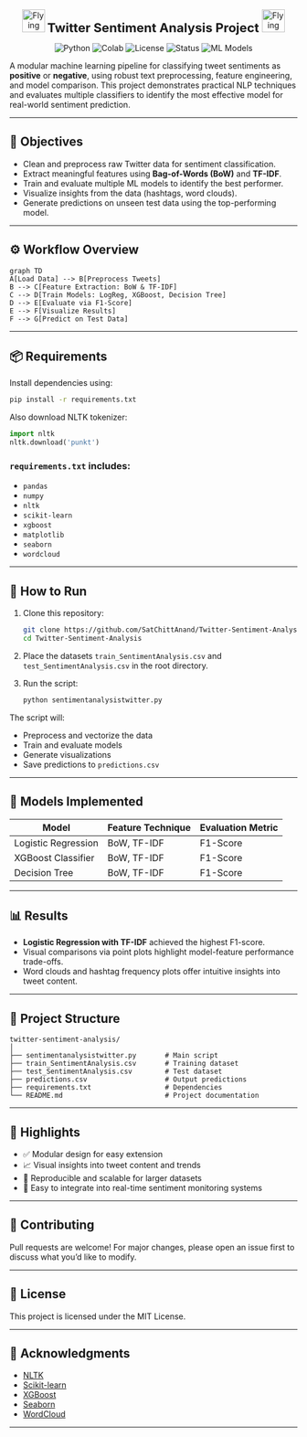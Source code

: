 <div align="center">
<img src="https://media.tenor.com/manO5allgawAAAAC/twitter-bird.gif" alt="Flying Twitter Bird" width="40"/>
<span style="font-size:22px; font-weight:bold;"> Twitter Sentiment Analysis Project </span>
<img src="https://media.tenor.com/manO5allgawAAAAC/twitter-bird.gif" alt="Flying Twitter Bird" width="40"/>

![Python](https://img.shields.io/badge/Python-3.8%2B-blue)
![Colab](https://img.shields.io/badge/Colab-Compatible-yellow)
![License](https://img.shields.io/badge/License-MIT-green)
![Status](https://img.shields.io/badge/Status-Active-brightgreen)
![ML Models](https://img.shields.io/badge/Models-LogReg%2C%20XGBoost%2C%20DecisionTree-orange)

</div>

A modular machine learning pipeline for classifying tweet sentiments as **positive** or **negative**, using robust text preprocessing, feature engineering, and model comparison. This project demonstrates practical NLP techniques and evaluates multiple classifiers to identify the most effective model for real-world sentiment prediction.

---

## 🧠 Objectives

- Clean and preprocess raw Twitter data for sentiment classification.
- Extract meaningful features using **Bag-of-Words (BoW)** and **TF-IDF**.
- Train and evaluate multiple ML models to identify the best performer.
- Visualize insights from the data (hashtags, word clouds).
- Generate predictions on unseen test data using the top-performing model.

---

## ⚙️ Workflow Overview

```mermaid
graph TD
A[Load Data] --> B[Preprocess Tweets]
B --> C[Feature Extraction: BoW & TF-IDF]
C --> D[Train Models: LogReg, XGBoost, Decision Tree]
D --> E[Evaluate via F1-Score]
E --> F[Visualize Results]
F --> G[Predict on Test Data]
```

---

## 📦 Requirements

Install dependencies using:

```bash
pip install -r requirements.txt
```

Also download NLTK tokenizer:

```python
import nltk
nltk.download('punkt')
```

### `requirements.txt` includes:

- `pandas`
- `numpy`
- `nltk`
- `scikit-learn`
- `xgboost`
- `matplotlib`
- `seaborn`
- `wordcloud`

---

## 🚀 How to Run

1. Clone this repository:
   ```bash
   git clone https://github.com/SatChittAnand/Twitter-Sentiment-Analysis.git
   cd Twitter-Sentiment-Analysis
   ```

2. Place the datasets `train_SentimentAnalysis.csv` and `test_SentimentAnalysis.csv` in the root directory.

3. Run the script:
   ```bash
   python sentimentanalysistwitter.py
   ```

The script will:
- Preprocess and vectorize the data
- Train and evaluate models
- Generate visualizations
- Save predictions to `predictions.csv`

---

## 🤖 Models Implemented

|        Model       | Feature Technique | Evaluation Metric |
|--------------------|-------------------|-------------------|
| Logistic Regression| BoW, TF-IDF       | F1-Score          |
| XGBoost Classifier | BoW, TF-IDF       | F1-Score          |
| Decision Tree      | BoW, TF-IDF       | F1-Score          |

---

## 📊 Results

- **Logistic Regression with TF-IDF** achieved the highest F1-score.
- Visual comparisons via point plots highlight model-feature performance trade-offs.
- Word clouds and hashtag frequency plots offer intuitive insights into tweet content.

---

## 📁 Project Structure

```
twitter-sentiment-analysis/
│
├── sentimentanalysistwitter.py       # Main script
├── train_SentimentAnalysis.csv       # Training dataset
├── test_SentimentAnalysis.csv        # Test dataset
├── predictions.csv                   # Output predictions
├── requirements.txt                  # Dependencies
└── README.md                         # Project documentation
```

---

## 🌟 Highlights

- ✅ Modular design for easy extension
- 📈 Visual insights into tweet content and trends
- 🔁 Reproducible and scalable for larger datasets
- 🧩 Easy to integrate into real-time sentiment monitoring systems

---

## 🤝 Contributing

Pull requests are welcome! For major changes, please open an issue first to discuss what you’d like to modify.

---

## 📜 License

This project is licensed under the MIT License.

---

## 🙌 Acknowledgments

- [NLTK](https://www.nltk.org/)
- [Scikit-learn](https://scikit-learn.org/)
- [XGBoost](https://xgboost.readthedocs.io/)
- [Seaborn](https://seaborn.pydata.org/)
- [WordCloud](https://amueller.github.io/word_cloud/)

---
